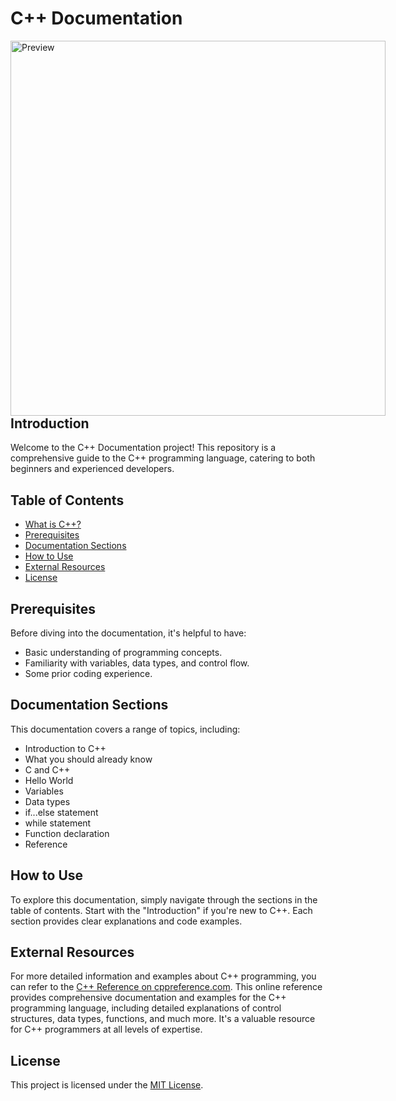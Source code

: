 # C++ Documentation

<div style="float: left; margin-right: 10px;">
  <img src="https://im5.ezgif.com/tmp/ezgif-5-ef8ab4d73b.gif" alt="Preview" width="600">
</div>

## Introduction

Welcome to the C++ Documentation project! This repository is a comprehensive guide to the C++ programming language, catering to both beginners and experienced developers. 

## Table of Contents
- [What is C++?](#c-documentation)
- [Prerequisites](#prerequisites)
- [Documentation Sections](#documentation-sections)
- [How to Use](#how-to-use)
- [External Resources](#external-resources)
- [License](#license)

## Prerequisites

Before diving into the documentation, it's helpful to have:
- Basic understanding of programming concepts.
- Familiarity with variables, data types, and control flow.
- Some prior coding experience.

## Documentation Sections

This documentation covers a range of topics, including:
- Introduction to C++
- What you should already know
- C and C++
- Hello World
- Variables
- Data types
- if...else statement
- while statement
- Function declaration
- Reference

## How to Use

To explore this documentation, simply navigate through the sections in the table of contents. Start with the "Introduction" if you're new to C++. Each section provides clear explanations and code examples.

## External Resources

For more detailed information and examples about C++ programming, you can refer to the [C++ Reference on cppreference.com](https://en.cppreference.com/w/cpp). This online reference provides comprehensive documentation and examples for the C++ programming language, including detailed explanations of control structures, data types, functions, and much more. It's a valuable resource for C++ programmers at all levels of expertise.

## License

This project is licensed under the [MIT License](LICENSE).
